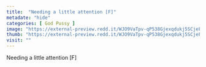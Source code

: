 ```yaml
---
title:  "Needing a little attention [F]"
metadate: "hide"
categories: [ God Pussy ]
image: "https://external-preview.redd.it/WJO9VaTpv-qP538Gjexqdukj5SCjeFJ3gkcFbPezxOM.jpg?auto=webp&s=10ca5e0a02317273fefa427cd0e637c9f0017437"
thumb: "https://external-preview.redd.it/WJO9VaTpv-qP538Gjexqdukj5SCjeFJ3gkcFbPezxOM.jpg?width=1080&crop=smart&auto=webp&s=ef28211cd6a94ee8df675814de231647ad3ae165"
visit: ""
---
```

Needing a little attention [F]
